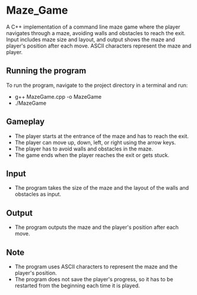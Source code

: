 # Maze_Game
A C++ implementation of a command line maze game where the player navigates through a maze, avoiding walls and obstacles to reach the exit. Input includes maze size and layout, and output shows the maze and player's position after each move. ASCII characters represent the maze and player.

## Running the program
To run the program, navigate to the project directory in a terminal and run:
- g++ MazeGame.cpp -o MazeGame
- ./MazeGame
 
 
## Gameplay
- The player starts at the entrance of the maze and has to reach the exit.
- The player can move up, down, left, or right using the arrow keys.
- The player has to avoid walls and obstacles in the maze.
- The game ends when the player reaches the exit or gets stuck.

## Input
- The program takes the size of the maze and the layout of the walls and obstacles as input.

## Output
- The program outputs the maze and the player's position after each move.

## Note
- The program uses ASCII characters to represent the maze and the player's position.
- The program does not save the player's progress, so it has to be restarted from the beginning each time it is played.
